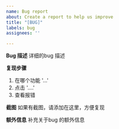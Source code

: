 ```yaml
---
name: Bug report
about: Create a report to help us improve
title: "[BUG]"
labels: bug
assignees: ''

---
```


**Bug 描述**
详细的bug 描述

**复现步骤**
1. 在哪个功能 '...'
2. 点击 '....'
3. 查看报错



**截图**
如果有截图，请添加在这里，方便复现

**额外信息**
补充关于bug 的额外信息
